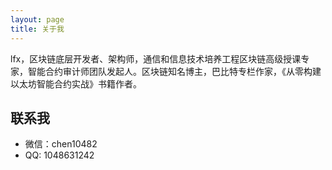 ```yaml
---
layout: page
title: 关于我
---
```


lfx，区块链底层开发者、架构师，通信和信息技术培养工程区块链高级授课专家，智能合约审计师团队发起人。区块链知名博主，巴比特专栏作家，《从零构建以太坊智能合约实战》书籍作者。

## 联系我

- 微信：chen10482
- QQ: 1048631242
